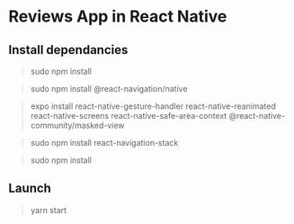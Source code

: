 # Reviews App in React Native

## Install dependancies

> sudo npm install

> sudo npm install @react-navigation/native

> expo install react-native-gesture-handler react-native-reanimated react-native-screens react-native-safe-area-context @react-native-community/masked-view

> sudo npm install react-navigation-stack

> sudo npm install

## Launch

> yarn start
